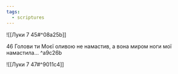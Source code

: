 ```yaml
---
tags:
  - scriptures
---
```


![[Луки 7 45#^08a25b]]

46 Голови ти Моєї оливою не намастив, а вона миром ноги мої намастила... ^a9c26b

![[Луки 7 47#^9011c4]]